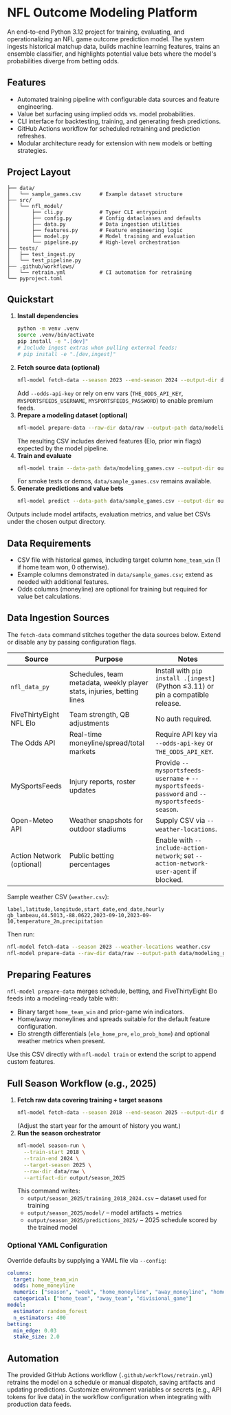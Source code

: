 # NFL Outcome Modeling Platform

An end-to-end Python 3.12 project for training, evaluating, and operationalizing an NFL game outcome prediction model. The system ingests historical matchup data, builds machine learning features, trains an ensemble classifier, and highlights potential value bets where the model's probabilities diverge from betting odds.

## Features
- Automated training pipeline with configurable data sources and feature engineering.
- Value bet surfacing using implied odds vs. model probabilities.
- CLI interface for backtesting, training, and generating fresh predictions.
- GitHub Actions workflow for scheduled retraining and prediction refreshes.
- Modular architecture ready for extension with new models or betting strategies.

## Project Layout
```
├── data/
│   └── sample_games.csv      # Example dataset structure
├── src/
│   └── nfl_model/
│       ├── cli.py            # Typer CLI entrypoint
│       ├── config.py         # Config dataclasses and defaults
│       ├── data.py           # Data ingestion utilities
│       ├── features.py       # Feature engineering logic
│       ├── model.py          # Model training and evaluation
│       └── pipeline.py       # High-level orchestration
├── tests/
│   ├── test_ingest.py
│   └── test_pipeline.py
├── .github/workflows/
│   └── retrain.yml           # CI automation for retraining
└── pyproject.toml
```

## Quickstart
1. **Install dependencies**
   ```bash
   python -m venv .venv
   source .venv/bin/activate
   pip install -e ".[dev]"
   # Include ingest extras when pulling external feeds:
   # pip install -e ".[dev,ingest]"
   ```
2. **Fetch source data (optional)**
   ```bash
   nfl-model fetch-data --season 2023 --end-season 2024 --output-dir data/raw
   ```
   Add `--odds-api-key` or rely on env vars (`THE_ODDS_API_KEY`, `MYSPORTSFEEDS_USERNAME`, `MYSPORTSFEEDS_PASSWORD`) to enable premium feeds.
3. **Prepare a modeling dataset (optional)**
   ```bash
   nfl-model prepare-data --raw-dir data/raw --output-path data/modeling_games.csv --season 2023 --season 2024
   ```
   The resulting CSV includes derived features (Elo, prior win flags) expected by the model pipeline.
4. **Train and evaluate**
   ```bash
   nfl-model train --data-path data/modeling_games.csv --output-dir output
   ```
   For smoke tests or demos, `data/sample_games.csv` remains available.
5. **Generate predictions and value bets**
   ```bash
   nfl-model predict --data-path data/sample_games.csv --output-dir output --odds-column closing_odds
   ```

Outputs include model artifacts, evaluation metrics, and value bet CSVs under the chosen output directory.

## Data Requirements
- CSV file with historical games, including target column `home_team_win` (1 if home team won, 0 otherwise).
- Example columns demonstrated in `data/sample_games.csv`; extend as needed with additional features.
- Odds columns (moneyline) are optional for training but required for value bet calculations.

## Data Ingestion Sources
The `fetch-data` command stitches together the data sources below. Extend or disable any by passing configuration flags.

| Source | Purpose | Notes |
| --- | --- | --- |
| `nfl_data_py` | Schedules, team metadata, weekly player stats, injuries, betting lines | Install with `pip install .[ingest]` (Python ≤3.11) or pin a compatible release. |
| FiveThirtyEight NFL Elo | Team strength, QB adjustments | No auth required. |
| The Odds API | Real-time moneyline/spread/total markets | Require API key via `--odds-api-key` or `THE_ODDS_API_KEY`. |
| MySportsFeeds | Injury reports, roster updates | Provide `--mysportsfeeds-username` + `--mysportsfeeds-password` and `--mysportsfeeds-season`. |
| Open-Meteo API | Weather snapshots for outdoor stadiums | Supply CSV via `--weather-locations`. |
| Action Network (optional) | Public betting percentages | Enable with `--include-action-network`; set `--action-network-user-agent` if blocked. |

Sample weather CSV (`weather.csv`):
```csv
label,latitude,longitude,start_date,end_date,hourly
gb_lambeau,44.5013,-88.0622,2023-09-10,2023-09-10,temperature_2m,precipitation
```
Then run:
```bash
nfl-model fetch-data --season 2023 --weather-locations weather.csv
nfl-model prepare-data --raw-dir data/raw --output-path data/modeling_games.csv
```

## Preparing Features
`nfl-model prepare-data` merges schedule, betting, and FiveThirtyEight Elo feeds into a modeling-ready table with:
- Binary target `home_team_win` and prior-game win indicators.
- Home/away moneylines and spreads suitable for the default feature configuration.
- Elo strength differentials (`elo_home_pre`, `elo_prob_home`) and optional weather metrics when present.

Use this CSV directly with `nfl-model train` or extend the script to append custom features.

## Full Season Workflow (e.g., 2025)
1. **Fetch raw data covering training + target seasons**
   ```bash
   nfl-model fetch-data --season 2018 --end-season 2025 --output-dir data/raw
   ```
   (Adjust the start year for the amount of history you want.)
2. **Run the season orchestrator**
   ```bash
   nfl-model season-run \
     --train-start 2018 \
     --train-end 2024 \
     --target-season 2025 \
     --raw-dir data/raw \
     --artifact-dir output/season_2025
   ```
   This command writes:
   - `output/season_2025/training_2018_2024.csv` – dataset used for training
   - `output/season_2025/model/` – model artifacts + metrics
   - `output/season_2025/predictions_2025/` – 2025 schedule scored by the trained model

### Optional YAML Configuration
Override defaults by supplying a YAML file via `--config`:
```yaml
columns:
  target: home_team_win
  odds: home_moneyline
  numeric: ["season", "week", "home_moneyline", "away_moneyline", "home_spread", "away_spread"]
  categorical: ["home_team", "away_team", "divisional_game"]
model:
  estimator: random_forest
  n_estimators: 400
betting:
  min_edge: 0.03
  stake_size: 2.0
```

## Automation
The provided GitHub Actions workflow (`.github/workflows/retrain.yml`) retrains the model on a schedule or manual dispatch, saving artifacts and updating predictions. Customize environment variables or secrets (e.g., API tokens for live data) in the workflow configuration when integrating with production data feeds.
